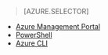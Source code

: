 > [AZURE.SELECTOR]
- [Azure Management Portal](/documentation/articles/virtual-networks-static-private-ip-classic-pportal)
- [PowerShell](/documentation/articles/virtual-networks-static-private-ip-classic-ps)
- [Azure CLI](/documentation/articles/virtual-networks-static-private-ip-classic-cli)